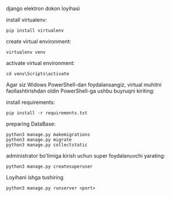 django elektron dokon loyihasi 





install virtualenv:
```
pip install virtualenv
```

create virtual environment:
```
virtualenv venv
```

activate virtual environment:
```
cd venv\Scripts\activate
```

Agar siz Widows PowerShell-dan foydalansangiz, virtual muhitni faollashtirishdan oldin PowerShell-ga ushbu buyruqni kiriting:



install requirements:
```
pip install -r requirements.txt
```

preparing DataBase:
```
python3 manage.py makemigrations
python3 manage.py migrate
python3 manage.py collectstatic
```

administrator bo'limiga kirish uchun super foydalanuvchi yarating:
```
python3 manage.py createsuperuser
```
Loyihani ishga tushiring 

```
python3 manage.py runserver <port>
```
